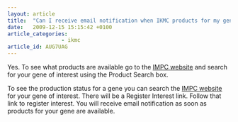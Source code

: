 ```yaml
---
layout: article
title:  "Can I receive email notification when IKMC products for my gene are available?"
date:   2009-12-15 15:15:42 +0100
article_categories:
                 - ikmc
article_id: AUG7UAG
---
```


Yes. To see what products are available go to the [IMPC website][link_impc_products] and search for your gene of interest using the Product Search box. 

To see the production status for a gene you can search the [IMPC website][link_impc_genes] for your gene of interest. There will be a Register Interest link. Follow that link to register interest. You will receive email notification as soon as products for your gene are available.

[link_impc_products]: https://www.mousephenotype.org/data/search/allele2?kw=*
[link_impc_genes]: https://www.mousephenotype.org/data/search/gene?kw=*